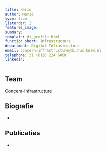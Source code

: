 ```yaml
---
title: Mario
author: Mario
type: team
listorder: 2
featured_image: 
summary: 
template: di_profile.html
function_short: Infrastructure
department: Digital Infrastructure
email: concern-infrastructure@di.huc.knaw.nl
telephone: 31 (0)20 224 6800
linkedin:
---
```


## Team
Concern-Infrastructure

## Biografie
- 

## Publicaties
-
